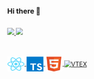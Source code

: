 ### Hi there 👋

##

<div>
  <a href="https://github.com/oiviana">
  <img height="180em" src="https://github-readme-stats.vercel.app/api?username=vianinha&show_icons=true&theme=radical&include_all_commits=true&count_private=true"/>
  <img height="180em" src="https://github-readme-stats.vercel.app/api/top-langs/?username=vianinha&layout=compact&langs_count=7&theme=radical"/>
</div>

##

<div style="display: inline_block"><br>
  <img align="center" alt="React Language" height="35" width="40" src="https://raw.githubusercontent.com/devicons/devicon/master/icons/react/react-original.svg">
  <img align="center" alt="TS Language" height="35" width="40" src="https://raw.githubusercontent.com/devicons/devicon/master/icons/typescript/typescript-plain.svg">
  <img align="center" alt="Rafa-HTML" height="35" width="40" src="https://raw.githubusercontent.com/devicons/devicon/master/icons/html5/html5-original.svg">
  <img align="center" alt="VTEX" height="40" width="40" src="https://user-images.githubusercontent.com/76710272/179615567-152f574a-c738-4885-b5d1-0afd12e2c654.png">
</div>

